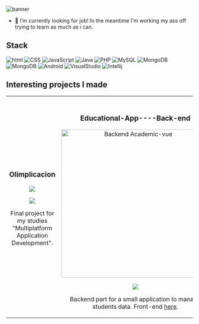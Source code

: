 
![banner](https://github.com/user-attachments/assets/ab9643da-6300-4c30-b7fc-07026973da00)

- 🔭 I’m currently looking for job! In the meantime I'm working my ass off trying to learn as much as i can.

## Stack
![html](https://img.shields.io/badge/html-gray?style=flat) ![CSS](https://img.shields.io/badge/CSS-gray?style=flat) ![JavaScript](https://img.shields.io/badge/JavaScript-gray?style=flat) ![Java](https://img.shields.io/badge/Java-gray?style=flat) ![PHP](https://img.shields.io/badge/PHP-gray?style=flat) ![MySQL](https://img.shields.io/badge/MySQL-gray?style=flat) ![MongoDB](https://img.shields.io/badge/MongoDB-gray?style=flat) ![MongoDB](https://img.shields.io/badge/MongoDB-gray?style=flat) ![Android](https://img.shields.io/badge/Android-gray?style=flat) ![VisualStudio](https://img.shields.io/badge/VisualStudio-gray?style=flat) ![Intellij](https://img.shields.io/badge/Intellij-gray?style=flat)

## Interesting projects I made
<table>
<tr>
<td width="50%">
<h3 align="center">Olimplicacion</h3>
<div align="center">
<a href="https://github.com/EnriqueFerrerMelian/Olimplicacion" target="_blank"><img src="https://github.com/user-attachments/assets/382c93bb-9e88-47ae-a575-9e98764d6a02"></a>
<p>
<a href="https://github.com/EnriqueFerrerMelian/Olimplicacion" target="_blank">
<img src="https://img.shields.io/badge/Code-ff9?style=for-the-badge&logo=github&logoColor=black">
</a>
</p>
<p>Final project for my studies "Multiplatform Application Development".</p>
</div>                                                                                
</td>

<td width="50%">
               <br>
<h3 align="center">Educational-App----Back-end</h3>
<div align="center">                                       
  <a href="https://github.com/EnriqueFerrerMelian/Educational-App----Back-end" target="_blank"><img src="https://raw.githubusercontent.com/laravel/art/master/logo-lockup/5%20SVG/2%20CMYK/1%20Full%20Color/laravel-logolockup-cmyk-red.svg" width="400" alt="Backend Academic-vue"></a>
<br>
<p>
<a href="https://github.com/ArisGuimera/SimpleAndroidMVVM" target="_blank">
<img src="https://img.shields.io/badge/Code-ff9?style=for-the-badge&logo=github&logoColor=black">
</a>
</p>
</p>Backend part for a small application to manage students data. Front-end <a href="https://github.com/EnriqueFerrerMelian/academic-vue">here</a>.</p>
</div>                                                             
</table>                 
